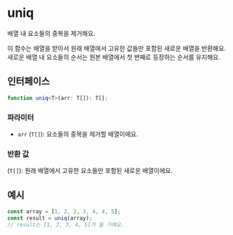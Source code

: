 # uniq

배열 내 요소들의 중복을 제거해요.

이 함수는 배열을 받아서 원래 배열에서 고유한 값들만 포함된 새로운 배열을 반환해요. 새로운 배열 내 요소들의 순서는 원본 배열에서 첫 번째로 등장하는 순서를 유지해요.

## 인터페이스

```typescript
function uniq<T>(arr: T[]): T[];
```

### 파라미터 

- `arr` (`T[]`): 요소들의 중복을 제거할 배열이에요.

### 반환 값

(`T[]`): 원래 배열에서 고유한 요소들만 포함된 새로운 배열이에요.

## 예시

```typescript
const array = [1, 2, 2, 3, 4, 4, 5];
const result = uniq(array);
// result는 [1, 2, 3, 4, 5]가 될 거예요.
